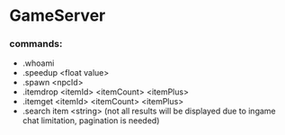 # GameServer

### commands:
- .whoami
- .speedup \<float value>
- .spawn \<npcId>
- .itemdrop \<itemId> \<itemCount> \<itemPlus>
- .itemget \<itemId> \<itemCount> \<itemPlus>
- .search item \<string> (not all results will be displayed due to ingame chat limitation, pagination is needed)
